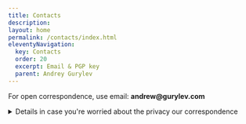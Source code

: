 ```yaml
---
title: Contacts
description:
layout: home
permalink: /contacts/index.html
eleventyNavigation:
  key: Contacts
  order: 20
  excerpt: Email & PGP key
  parent: Andrey Gurylev
---
```


For open correspondence, use email: <strong>and<!-- anti-spam@here.gmail -->rew&commat;gurylev<!-- anti-spam@here.gmail -->&period;com</strong>


<details>
<summary>Details in case you're worried about the privacy our correspondence</h2></summary>

My email is located in the cloud of the ProtonMail mail service, on Swiss servers. I receive and send mail only through official clients, which protects against the interception of letters on the way from me and to me.

If you are worried about the privacy of our correspondence, encrypt the message with PGP and send it to the same email. Be sure to share your PGP public key with me, so I can add you to my contacts and encrypt the reply email.

My PGP key: [985FE55E](/keys/pgp_keys.asc){rel="pgpkey authn"}

Keep in mind that with PGP, the body of the email is always encrypted, but the subject of the email is transmitted in plaintext and the fact that there is encrypted correspondence is available to a potential interceptor. If you want to discuss something privately, invite me to coffee in the park.
</details>
